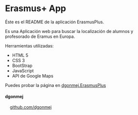 Erasmus+ App
==========

Éste es el README de la aplicación ErasmusPlus.

Es una Aplicación web para buscar la localización de alumnos y profesorado de Eramus en Europa.

Herramientas utilizadas:
+ HTML 5
+ CSS 3
+ BootStrap
+ JavaScript
+ API de Google Maps

Puedes probar la página en [dgonmej.ErasmusPlus](https://dgonmej.github.io/ErasmusPlus/)

#### dgonmej

&nbsp;&nbsp;&nbsp;&nbsp;[github.com/dgonmej](https://github.com/dgonmej)
